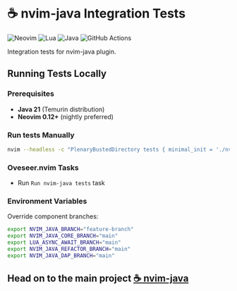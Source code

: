 # ☕ nvim-java Integration Tests

![Neovim](https://img.shields.io/badge/NeoVim-%2357A143.svg?&style=for-the-badge&logo=neovim&logoColor=white)
![Lua](https://img.shields.io/badge/lua-%232C2D72.svg?style=for-the-badge&logo=lua&logoColor=white)
![Java](https://img.shields.io/badge/java-%23ED8B00.svg?style=for-the-badge&logo=openjdk&logoColor=white)
![GitHub Actions](https://img.shields.io/badge/github%20actions-%232671E5.svg?style=for-the-badge&logo=githubactions&logoColor=white)

Integration tests for nvim-java plugin.

## Running Tests Locally

### Prerequisites

- **Java 21** (Temurin distribution)
- **Neovim 0.12+** (nightly preferred)

### Run tests Manually

```bash
nvim --headless -c "PlenaryBustedDirectory tests { minimal_init = './nvim-config/init.lua' }"
```

### Oveseer.nvim Tasks

- Run `Run nvim-java tests` task


### Environment Variables

Override component branches:
```bash
export NVIM_JAVA_BRANCH="feature-branch"
export NVIM_JAVA_CORE_BRANCH="main"
export LUA_ASYNC_AWAIT_BRANCH="main"
export NVIM_JAVA_REFACTOR_BRANCH="main"
export NVIM_JAVA_DAP_BRANCH="main"
```

## Head on to the main project [☕ nvim-java](https://github.com/nvim-java/nvim-java)
